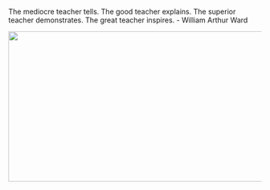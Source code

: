 <div>
  <div>
    <p>
     The mediocre teacher tells. The good teacher explains. The superior teacher demonstrates. The great teacher inspires. - William Arthur Ward
    </p>
  </div>
  <div align="center">
    <img
      src="https://media.giphy.com/media/dWesBcTLavkZuG35MI/giphy.gif"
      width="600"
      height="300"
    />
  </div>
  </div>
